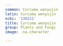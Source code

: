 ```yaml
---
common: Curcuma wenyujin
latin: Curcuma wenyujin
ncbi: '136221'
title: Curcuma wenyujin
group: Plants and Fungi
image: .na.character

---
```

